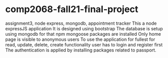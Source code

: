 # comp2068-fall21-final-project
assignment3,  node express, mongodb, appointment tracker
This a node expressJS application 
It is designed using bootstrap
The database is setup using mongodb for that npm mongoose packages are installed
Only home page is visible to anonymous users
To use the application for fullest for read, update, delete, create functionality user has to login and register first
The authentication is applied by installing packages related to passport.
